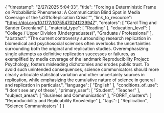 {
    "timestamp": "2/27/2025 5:04:33",
    "title": "Forcing a Deterministic Frame on Probabilistic Phenomena: A Communication Blind Spot in Media Coverage of the \u201cReplication Crisis''",
    "link_to_resource": "https://doi.org/10.1177/10755470241239947",
    "creators": [
        "Carol Ting and Sander Greenland"
    ],
    "material_type": [
        "Reading"
    ],
    "education_level": [
        "College / Upper Division (Undergraduates)",
        "Graduate / Professional"
    ],
    "abstract": "The current controversy surrounding research replication in biomedical and psychosocial sciences often overlooks the uncertainties surrounding both the original and replication studies. Overemphasizing single attempts as definitive replication successes or failures, as exemplified by media coverage of the landmark Reproducibility Project: Psychology, fosters misleading dichotomies and erodes public trust. To avoid such unintended consequences, science communicators should more clearly articulate statistical variation and other uncertainty sources in replication, while emphasizing the cumulative nature of science in general and replication in particular.",
    "language": [
        "English"
    ],
    "conditions_of_use": "I don't see any of these",
    "primary_user": [
        "Student",
        "Teacher"
    ],
    "subject_areas": [
        "Business and Communication"
    ],
    "FORRT_clusters": [
        "Reproducibility and Replicability Knowledge"
    ],
    "tags": [
        "Replication",
        "Science Communicators"
    ]
}